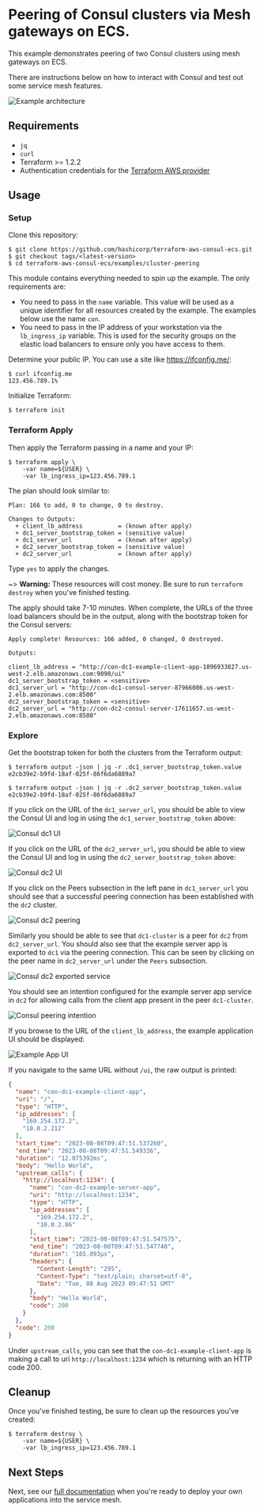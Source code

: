 # Peering of Consul clusters via Mesh gateways on ECS.

This example demonstrates peering of two Consul clusters using mesh gateways on ECS.

There are instructions below on how to interact with Consul and test out some service mesh features.

![Example architecture](../../_docs/peering-arch.png?raw=true)

## Requirements

* `jq`
* `curl`
* Terraform >= 1.2.2
* Authentication credentials for the [Terraform AWS provider](https://registry.terraform.io/providers/hashicorp/aws/latest/docs#authentication)

## Usage

### Setup

Clone this repository:

```console
$ git clone https://github.com/hashicorp/terraform-aws-consul-ecs.git
$ git checkout tags/<latest-version>
$ cd terraform-aws-consul-ecs/examples/cluster-peering
```

This module contains everything needed to spin up the example. The only
requirements are:
- You need to pass in the `name` variable. This value will be used as a unique identifier
  for all resources created by the example. The examples below use the name `con`.
- You need to pass in the IP address of your workstation via the `lb_ingress_ip`
  variable. This is used for the security groups on the elastic load balancers to ensure
  only you have access to them.

Determine your public IP. You can use a site like https://ifconfig.me/:

```console
$ curl ifconfig.me
123.456.789.1%
```

Initialize Terraform:

```console
$ terraform init
```

### Terraform Apply

Then apply the Terraform passing in a name and your IP:

```console
$ terraform apply \
    -var name=${USER} \
    -var lb_ingress_ip=123.456.789.1
```

The plan should look similar to:

```shell
Plan: 166 to add, 0 to change, 0 to destroy.

Changes to Outputs:
  + client_lb_address          = (known after apply)
  + dc1_server_bootstrap_token = (sensitive value)
  + dc1_server_url             = (known after apply)
  + dc2_server_bootstrap_token = (sensitive value)
  + dc2_server_url             = (known after apply)
```

Type `yes` to apply the changes.

~> **Warning:** These resources will cost money. Be sure to run `terraform destroy`
   when you've finished testing.

The apply should take 7-10 minutes. When complete, the URLs of the three load
balancers should be in the output, along with the bootstrap token for the Consul servers:

```shell
Apply complete! Resources: 166 added, 0 changed, 0 destroyed.

Outputs:

client_lb_address = "http://con-dc1-example-client-app-1896933827.us-west-2.elb.amazonaws.com:9090/ui"
dc1_server_bootstrap_token = <sensitive>
dc1_server_url = "http://con-dc1-consul-server-87966086.us-west-2.elb.amazonaws.com:8500"
dc2_server_bootstrap_token = <sensitive>
dc2_server_url = "http://con-dc2-consul-server-17611657.us-west-2.elb.amazonaws.com:8500"
```

### Explore

Get the bootstrap token for both the clusters from the Terraform output:

```console
$ terraform output -json | jq -r .dc1_server_bootstrap_token.value
e2cb39e2-b9fd-18af-025f-86f6da6889a7

$ terraform output -json | jq -r .dc2_server_bootstrap_token.value
e2cb39e2-b9fd-18af-025f-86f6da6889a7
```

If you click on the URL of the `dc1_server_url`, you should be able
to view the Consul UI and log in using the `dc1_server_bootstrap_token` above:

![Consul dc1 UI](../../_docs/peering-dc1-ui.png?raw=true)

If you click on the URL of the `dc2_server_url`, you should be able
to view the Consul UI and log in using the `dc2_server_bootstrap_token` above:

![Consul dc2 UI](../../_docs/peering-dc2-ui.png?raw=true)

If you click on the Peers subsection in the left pane in `dc1_server_url` you should see that
a successful peering connection has been established with the `dc2` cluster.

![Consul dc2 peering](../../_docs/peering-established.png?raw=true)

Similarly you should be able to see that `dc1-cluster` is a peer for `dc2` from `dc2_server_url`. You should also see that the example server app is exported to `dc1` via the peering connection. This can be seen by clicking on the peer name in `dc2_server_url` under the `Peers` subsection.

![Consul dc2 exported service](../../_docs/peering-exported-service.png?raw=true)

You should see an intention configured for the example server app service in `dc2` for allowing calls from the client app present in the peer `dc1-cluster`.

![Consul peering intention](../../_docs/peering-intention.png?raw=true)

If you browse to the URL of the `client_lb_address`, the example application UI should be displayed:

![Example App UI](../../_docs/peering-successful.png?raw=true)

If you navigate to the same URL without `/ui`, the raw output is printed:

```json
{
  "name": "con-dc1-example-client-app",
  "uri": "/",
  "type": "HTTP",
  "ip_addresses": [
    "169.254.172.2",
    "10.0.2.212"
  ],
  "start_time": "2023-08-08T09:47:51.537260",
  "end_time": "2023-08-08T09:47:51.549336",
  "duration": "12.075392ms",
  "body": "Hello World",
  "upstream_calls": {
    "http://localhost:1234": {
      "name": "con-dc2-example-server-app",
      "uri": "http://localhost:1234",
      "type": "HTTP",
      "ip_addresses": [
        "169.254.172.2",
        "10.0.2.86"
      ],
      "start_time": "2023-08-08T09:47:51.547575",
      "end_time": "2023-08-08T09:47:51.547740",
      "duration": "165.093µs",
      "headers": {
        "Content-Length": "295",
        "Content-Type": "text/plain; charset=utf-8",
        "Date": "Tue, 08 Aug 2023 09:47:51 GMT"
      },
      "body": "Hello World",
      "code": 200
    }
  },
  "code": 200
}
```

Under `upstream_calls`, you can see that the `con-dc1-example-client-app` is making
a call to uri `http://localhost:1234` which is returning with an HTTP code 200.

## Cleanup

Once you've finished testing, be sure to clean up the resources you've created:

```console
$ terraform destroy \
    -var name=${USER} \
    -var lb_ingress_ip=123.456.789.1
```

## Next Steps

Next, see our [full documentation](https://www.consul.io/docs/ecs) when you're
ready to deploy your own applications into the service mesh.
